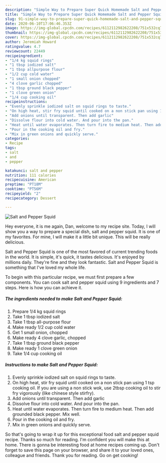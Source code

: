 ```yaml
---
description: "Simple Way to Prepare Super Quick Homemade Salt and Pepper Squid"
title: "Simple Way to Prepare Super Quick Homemade Salt and Pepper Squid"
slug: 91-simple-way-to-prepare-super-quick-homemade-salt-and-pepper-squid
date: 2020-06-10T17:06:46.353Z
image: https://img-global.cpcdn.com/recipes/6112112982622208/751x532cq70/salt-and-pepper-squid-recipe-main-photo.jpg
thumbnail: https://img-global.cpcdn.com/recipes/6112112982622208/751x532cq70/salt-and-pepper-squid-recipe-main-photo.jpg
cover: https://img-global.cpcdn.com/recipes/6112112982622208/751x532cq70/salt-and-pepper-squid-recipe-main-photo.jpg
author: Jeremiah Howard
ratingvalue: 4.7
reviewcount: 22449
recipeingredient:
- "1/4 kg squid rings"
- "1 tbsp iodized salt"
- "1 tbsp allpurpose flour"
- "1/2 cup cold water"
- "1 small onion chopped"
- "4 clove garlic chopped"
- "1 tbsp ground black pepper"
- "1 clove green onion"
- "1/4 cup cooking oil"
recipeinstructions:
- "Evenly sprinkle iodized salt on squid rings to taste."
- "On high heat, stir fry squid until cooked on a non stick pan using 1 tsp cooking oil. If you are using a non stick wok, use 2tbsp cooking oil to stir fry vigorously (like chinese style stirfry)."
- "Add onions until transparent. Then add garlic"
- "Dissolve flour into cold water. And pour into the pan."
- "Heat until water evaporates. Then turn fire to medium heat. Then add grounded black pepper. Mix well."
- "Pour in the cooking oil and fry."
- "Mix in green onions and quickly serve."
categories:
- Recipe
tags:
- salt
- and
- pepper

katakunci: salt and pepper 
nutrition: 111 calories
recipecuisine: American
preptime: "PT18M"
cooktime: "PT56M"
recipeyield: "2"
recipecategory: Dessert

---
```



![Salt and Pepper Squid](https://img-global.cpcdn.com/recipes/6112112982622208/751x532cq70/salt-and-pepper-squid-recipe-main-photo.jpg)

Hey everyone, it is me again, Dan, welcome to my recipe site. Today, I will show you a way to prepare a special dish, salt and pepper squid. It is one of my favorites. For mine, I will make it a little bit unique. This will be really delicious.

Salt and Pepper Squid is one of the most favored of current trending foods in the world. It is simple, it's quick, it tastes delicious. It's enjoyed by millions daily. They're fine and they look fantastic. Salt and Pepper Squid is something that I've loved my whole life.




To begin with this particular recipe, we must first prepare a few components. You can cook salt and pepper squid using 9 ingredients and 7 steps. Here is how you can achieve it.

<!--inarticleads1-->

##### The ingredients needed to make Salt and Pepper Squid:

1. Prepare 1/4 kg squid rings
1. Take 1 tbsp iodized salt
1. Take 1 tbsp all-purpose flour
1. Make ready 1/2 cup cold water
1. Get 1 small onion, chopped
1. Make ready 4 clove garlic, chopped
1. Take 1 tbsp ground black pepper
1. Make ready 1 clove green onion
1. Take 1/4 cup cooking oil




<!--inarticleads2-->

##### Instructions to make Salt and Pepper Squid:

1. Evenly sprinkle iodized salt on squid rings to taste.
1. On high heat, stir fry squid until cooked on a non stick pan using 1 tsp cooking oil. If you are using a non stick wok, use 2tbsp cooking oil to stir fry vigorously (like chinese style stirfry).
1. Add onions until transparent. Then add garlic
1. Dissolve flour into cold water. And pour into the pan.
1. Heat until water evaporates. Then turn fire to medium heat. Then add grounded black pepper. Mix well.
1. Pour in the cooking oil and fry.
1. Mix in green onions and quickly serve.




So that's going to wrap it up for this exceptional food salt and pepper squid recipe. Thanks so much for reading. I'm confident you will make this at home. There is gonna be interesting food at home recipes coming up. Don't forget to save this page on your browser, and share it to your loved ones, colleague and friends. Thank you for reading. Go on get cooking!
